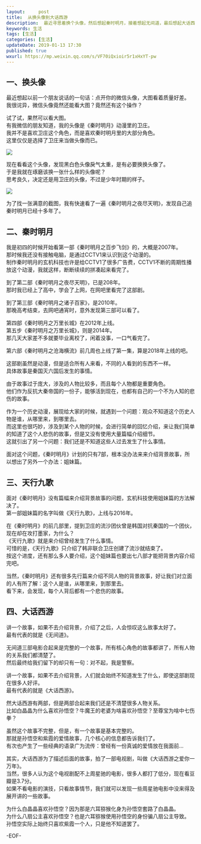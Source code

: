 ```yaml
---   
layout:     post  
title:  从换头像到大话西游
description:  最近寻思着换个头像，然后想起秦时明月，接着想起无间道，最后想起大话西游。  
keywords: 生活  
tags: [生活]    
categories: [生活]  
updateDate: 2019-01-13 17:30 
published: true   
wxurl: https://mp.weixin.qq.com/s/VF70iQxioir5r1xHxYT-pw  
---  
```



## 一、换头像

最近想起以前一个朋友说话的一句话：点开你的微信头像，大图看着质量好差。  
我很诧异，微信头像竟然还能看大图？竟然还有这个操作？  


试了试，果然可以看大图。  
有我微信的朋友知道，我的头像是《秦时明月》动漫里的卫庄。  
我并不是喜欢卫庄这个角色，而是喜欢秦时明月里的大部分角色。  
这里仅仅是选择了卫庄来当做头像而已。  


![](https://res.tiankonguse.com/images/avatar-2014.jpg)  


现在看看这个头像，发现黑白色头像戾气太重，是有必要换换头像了。  
于是我就在琢磨该换一张什么样的头像呢？  
思考良久，决定还是用卫庄的头像，不过是少年时期的样子。 


![](https://res.tiankonguse.com/images/avatar-2019.jpg)  


为了找一张满意的截图，我有快速看了一遍《秦时明月之夜尽天明》，发现自己追秦时明月已经十多年了。  


## 二、秦时明月


我是初四的时候开始看第一部《秦时明月之百步飞剑》的，大概是2007年。  
那时候我还没有接触电脑，是通过CCTV1来认识到这个动漫的。  
制作秦时明月的玄机科技也许是给CCTV1了很多广告费，CCTV1不断的周期性播放这个动漫，我就这样，断断续续的拼凑起来看完了。  


到了第二部《秦时明月之夜尽天明》，已是208年。  
那时我已经上了高中，学会了上网，在网吧里看完了这部剧。  


到了第三部《秦时明月之诸子百家》，是2010年。  
那晚高考结束，去网吧通宵时，意外发现第三部可以看了。  


第四部《秦时明月之万里长城》在2012年上线。  
第五步《秦时明月之万里长城》，则是2014年。  
那几天大家差不多就要毕业离校了，闲着没事，一口气看完了。  


第六部《秦时明月之沧海横流》前几周也上线了第一集，算是2018年上线的吧。  


这部剧虽然是动漫，但是适合所有人来看，不同的人看到的东西不一样。  
具体故事是秦国灭六国后发生的事情。  


由于故事过于庞大，涉及的人物比较多，而且每个人物都是重要角色。  
他们作为反抗大秦帝国的一份子，能够活到现在，也都有自己的一个不为人知的悲伤的故事。  


作为一个历史动漫，展现给大家的时候，就遇到一个问题：观众不知道这个历史人物是谁，从哪里来，到哪里去。  
而这里也很巧妙，涉及到某个人物的时候，会进行简单的回忆介绍，来让我们简单的知道了这个人悲伤的故事，但是又没有使用大量篇幅介绍细节。  
这就引出了另一个问题：我们还是不知道这些人过去发生了什么事情。  


面对这个问题，《秦时明月》计划的只有7部，根本没办法来来介绍背景故事，所以想出了另外一个办法：姐妹篇。  


## 三、天行九歌  


面对《秦时明月》没有篇幅来介绍背景故事的问题，玄机科技使用姐妹篇的方法解决了。  
第一部姐妹篇的名字叫做《天行九歌》，上线与2016年。  


在《秦时明月》的前几部里，提到卫庄的流沙团伙曾是韩国对抗秦国的一个团伙，现在却在攻打墨家，为什么？  
《天行九歌》就是来介绍曾经发生了什么事情。  
可惜的是，《天行九歌》只介绍了韩非联合卫庄创建了流沙就结束了。  
按这个进度，还有那么多人要介绍，这个姐妹篇也要出七八部才能把背景内容介绍完吧。  


当然，《秦时明月》还有很多先行篇来介绍不同人物的背景故事，好让我们对立面的人有所了解：这个人是谁，从哪里来，到那里去。  
看下来，会发现，每个人背后都有一个悲伤的故事。  


## 四、大话西游


讲一个故事，如果不去介绍背景，介绍了之后，人会惊叹这么故事太好了。  
最有代表的就是《无间道》。  


无间道三部电影合起来是完整的一个故事，所有核心角色的故事都讲了，所有人物的关系我们都清楚了。  
然后最终给我们留下的却只有一句：对不起，我是警察。  


讲一个故事，如果不去介绍背景，人们就会始终不知道发生了什么，即使这部剧现在很多人好评。  
最有代表的就是《大话西游》。  


然大话西游有两部，但是两部合起来我们还是不清楚很多人物关系。  
比如白晶晶为什么喜欢孙悟空？牛魔王的老婆为啥喜欢孙悟空？至尊宝为啥中七伤拳？  


虽然这个故事不完整，但是，有一个故事是基本完整的。  
那就是孙悟空和紫霞的爱情故事，几个核心的信息都告诉我们了。  
有次也产生了一些经典的语录广为流传：曾经有一份真诚的爱情放在我面前...   


其实，大话西游为了描述后面的故事，拍了一部电视剧，叫做《大话西游之爱你一万年》。  
当然，很多人认为这个电视剧配不上周星驰的电影，很多人都打了低分，现在看豆瓣是3.7分。  
如果不看电影的演技，只看故事情节，我们就可以发现一些周星驰电影中没来得及展开讲的一些故事。  


为什么白晶晶喜欢孙悟空？因为那是六耳猕猴化身为孙悟空套路了白晶晶。  
为什么八扇公主喜欢孙悟空？也是六耳猕猴使用孙悟空的身份骗八扇公主导致。  
孙悟空实际上始终只喜欢紫霞一个人，只是他不知道罢了。  




-EOF-  


  
